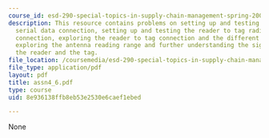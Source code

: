 ```yaml
---
course_id: esd-290-special-topics-in-supply-chain-management-spring-2005
description: This resource contains problems on setting up and testing the PC to reader
  serial data connection, setting up and testing the reader to tag radio frequency
  connection, exploring the reader to tag connection and the different commands available,
  exploring the antenna reading range and further understanding the signals between
  the reader and the tag.
file_location: /coursemedia/esd-290-special-topics-in-supply-chain-management-spring-2005/8e936138ffb8eb53e2530e6caef1ebed_assn4_6.pdf
file_type: application/pdf
layout: pdf
title: assn4_6.pdf
type: course
uid: 8e936138ffb8eb53e2530e6caef1ebed

---
```

None
